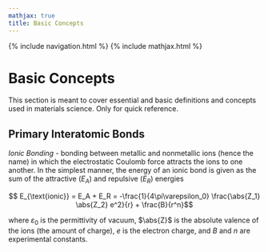 ```yaml
---
mathjax: true
title: Basic Concepts
---
```

{% include navigation.html %}
{% include mathjax.html %}

# Basic Concepts

This section is meant to cover essential and basic definitions and concepts used in materials science. Only for quick reference.

## Primary Interatomic Bonds

*Ionic Bonding* - bonding between metallic and nonmetallic ions (hence the name) in which the electrostatic Coulomb force attracts the ions to one another. In the simplest manner, the energy of an ionic bond is given as the sum of the attractive ($E_A$) and repulsive ($E_R$) energies

$$ E_{\text{ionic}} =  E_A + E_R = -\frac{1}{4\pi\varepsilon_0} \frac{\abs{Z_1} \abs{Z_2} e^2}{r} + \frac{B}{r^n}$$

where $\varepsilon_0$ is the permittivity of vacuum, $\abs{Z}$ is the absolute valence of the ions (the amount of charge), $e$ is the electron charge, and $B$ and $n$ are experimental constants.
